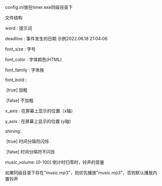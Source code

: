 config.ini放在timer.exe同级目录下

文件结构

word : 提示词

deadline : 事件发生的日期 示例2022.06.18 21:04:06

font_size : 字号

font_color : 字体颜色(HTML)

font_family : 字体族

font_bold : 

​	[true] 加粗 

​	[false] 不加粗

x_axis : 在屏幕上显示的位置（x轴）

y_axis : 在屏幕上显示的位置  (y轴)

shining:

​	[true] 时间分隔符闪烁

​	[false] 时间分隔符不闪烁

music_volume: [0-100] 倒计时归零时，铃声的音量

如果同级目录下存在"music.mp3"，则优先播放"music.mp3"，否则默认播放内置铃声